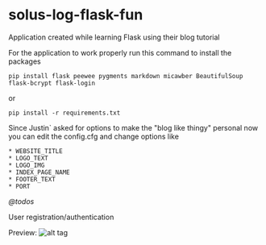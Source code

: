 # solus-log-flask-fun

Application created while learning Flask using their blog tutorial

For the application to work properly run this command to install the packages

```pip install flask peewee pygments markdown micawber BeautifulSoup flask-bcrypt flask-login```

or

```pip install -r requirements.txt```

Since Justin` asked for options to make the "blog like thingy" personal now you can edit
the config.cfg and change options like

	* WEBSITE_TITLE
	* LOGO_TEXT
	* LOGO_IMG
	* INDEX_PAGE_NAME
	* FOOTER_TEXT
	* PORT

*@todos*

User registration/authentication

Preview:
![alt tag](screenshot.png)
